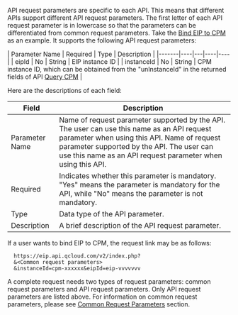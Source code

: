 API request parameters are specific to each API. This means that different APIs support different API request parameters. The first letter of each API request parameter is in lowercase so that the parameters can be differentiated from common request parameters.
Take the [Bind EIP to CPM](/document/product/386/6673) as an example. It supports the following API request parameters:

| Parameter Name | Required | Type | Description |
|-------|----|---|----|----|
| eipId | No | String | EIP instance ID |
| instanceId | No | String | CPM instance ID, which can be obtained from the "unInstanceId" in the returned fields of API [Query CPM](/doc/api/386/6728) |

Here are the descriptions of each field:

| Field | Description |
|---|---|
| Parameter Name | Name of request parameter supported by the API. The user can use this name as an API request parameter when using this API. Name of request parameter supported by the API. The user can use this name as an API request parameter when using this API. |
| Required | Indicates whether this parameter is mandatory. "Yes" means the parameter is mandatory for the API, while "No" means the parameter is not mandatory. |
| Type | Data type of the API parameter. |
| Description | A brief description of the API request parameter. |


If a user wants to bind EIP to CPM, the request link may be as follows:

```
  https://eip.api.qcloud.com/v2/index.php?
  &<Common request parameters>
  &instanceId=cpm-xxxxxx&eipId=eip-vvvvvvv
```

A complete request needs two types of request parameters: common request parameters and API request parameters. Only API request parameters are listed above. For information on common request parameters, please see [Common Request Parameters](/document/product/386/6718) section.
